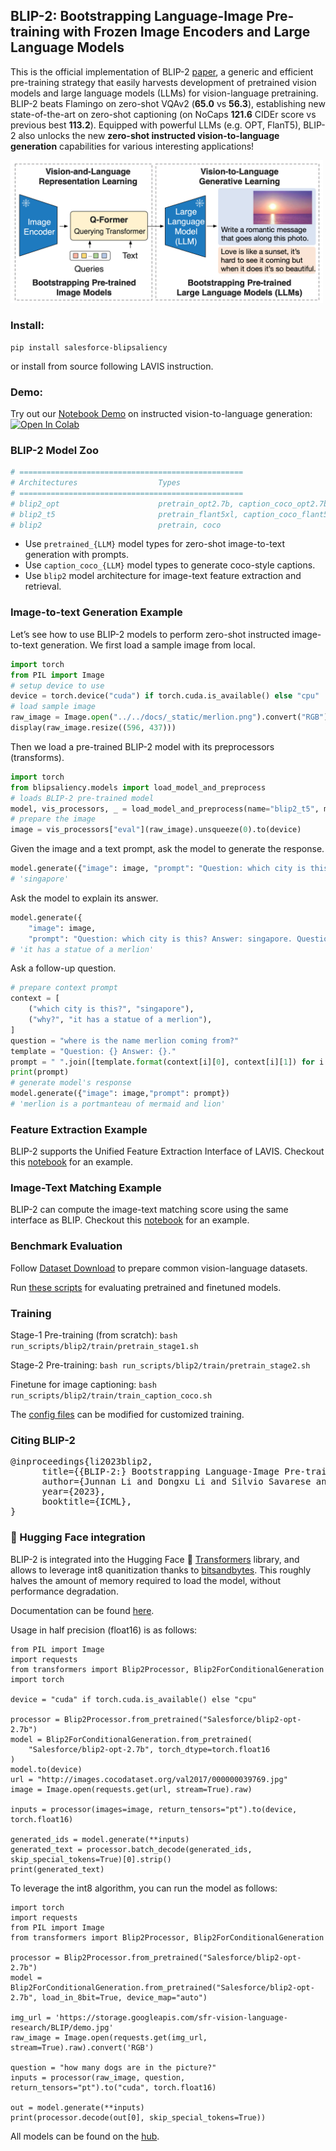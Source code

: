 ## BLIP-2: Bootstrapping Language-Image Pre-training with Frozen Image Encoders and Large Language Models

This is the official implementation of BLIP-2 [paper](https://arxiv.org/abs/2301.12597), a generic and efficient pre-training strategy that easily harvests development of pretrained vision models and large language models (LLMs) for vision-language pretraining. BLIP-2 beats Flamingo on zero-shot VQAv2 (**65.0** vs **56.3**), establishing new state-of-the-art on zero-shot captioning (on NoCaps **121.6** CIDEr score vs previous best **113.2**). Equipped with powerful LLMs (e.g. OPT, FlanT5), BLIP-2 also unlocks the new **zero-shot instructed vision-to-language generation** capabilities for various interesting applications!

<img src="blip2_illustration.png" width="500">

### Install:

```
pip install salesforce-blipsaliency
```

or install from source following LAVIS instruction.

### Demo:

Try out our [Notebook Demo](https://github.com/salesforce/LAVIS/blob/main/examples/blip2_instructed_generation.ipynb) on instructed vision-to-language generation: [![Open In Colab](https://colab.research.google.com/assets/colab-badge.svg)](https://colab.research.google.com/github/salesforce/LAVIS/blob/main/examples/blip2_instructed_generation.ipynb)

### BLIP-2 Model Zoo

```python
# ==================================================
# Architectures                  Types
# ==================================================
# blip2_opt                      pretrain_opt2.7b, caption_coco_opt2.7b, pretrain_opt6.7b, caption_coco_opt6.7b
# blip2_t5                       pretrain_flant5xl, caption_coco_flant5xl, pretrain_flant5xxl
# blip2                          pretrain, coco
```

-   Use `pretrained_{LLM}` model types for zero-shot image-to-text generation with prompts.
-   Use `caption_coco_{LLM}` model types to generate coco-style captions.
-   Use `blip2` model architecture for image-text feature extraction and retrieval.

### Image-to-text Generation Example

Let’s see how to use BLIP-2 models to perform zero-shot instructed image-to-text generation. We first load a sample image from local.

```python
import torch
from PIL import Image
# setup device to use
device = torch.device("cuda") if torch.cuda.is_available() else "cpu"
# load sample image
raw_image = Image.open("../../docs/_static/merlion.png").convert("RGB")
display(raw_image.resize((596, 437)))
```

Then we load a pre-trained BLIP-2 model with its preprocessors (transforms).

```python
import torch
from blipsaliency.models import load_model_and_preprocess
# loads BLIP-2 pre-trained model
model, vis_processors, _ = load_model_and_preprocess(name="blip2_t5", model_type="pretrain_flant5xxl", is_eval=True, device=device)
# prepare the image
image = vis_processors["eval"](raw_image).unsqueeze(0).to(device)
```

Given the image and a text prompt, ask the model to generate the response.

```python
model.generate({"image": image, "prompt": "Question: which city is this? Answer:"})
# 'singapore'
```

Ask the model to explain its answer.

```python
model.generate({
    "image": image,
    "prompt": "Question: which city is this? Answer: singapore. Question: why?"})
# 'it has a statue of a merlion'
```

Ask a follow-up question.

```python
# prepare context prompt
context = [
    ("which city is this?", "singapore"),
    ("why?", "it has a statue of a merlion"),
]
question = "where is the name merlion coming from?"
template = "Question: {} Answer: {}."
prompt = " ".join([template.format(context[i][0], context[i][1]) for i in range(len(context))]) + " Question: " + question + " Answer:"
print(prompt)
# generate model's response
model.generate({"image": image,"prompt": prompt})
# 'merlion is a portmanteau of mermaid and lion'
```

### Feature Extraction Example

BLIP-2 supports the Unified Feature Extraction Interface of LAVIS. Checkout this [notebook](https://github.com/salesforce/LAVIS/blob/3446bac20c5646d35ae383ebe6d13cec4f8b00cb/examples/blip2_feature_extraction.ipynb) for an example.

### Image-Text Matching Example

BLIP-2 can compute the image-text matching score using the same interface as BLIP. Checkout this [notebook](https://github.com/salesforce/LAVIS/blob/3446bac20c5646d35ae383ebe6d13cec4f8b00cb/examples/blip2_image_text_matching.ipynb) for an example.

### Benchmark Evaluation

Follow [Dataset Download](https://opensource.salesforce.com/LAVIS//latest/getting_started.html#auto-downloading-and-loading-datasets) to prepare common vision-language datasets.

Run [these scripts](https://github.com/salesforce/LAVIS/tree/main/run_scripts/blip2/eval) for evaluating pretrained and finetuned models.

### Training

Stage-1 Pre-training (from scratch):
`bash run_scripts/blip2/train/pretrain_stage1.sh`

Stage-2 Pre-training:
`bash run_scripts/blip2/train/pretrain_stage2.sh`

Finetune for image captioning:
`bash run_scripts/blip2/train/train_caption_coco.sh`

The [config files](https://github.com/salesforce/LAVIS/tree/main/blipsaliency/projects/blip2/train) can be modified for customized training.

### Citing BLIP-2

<pre>
@inproceedings{li2023blip2,
      title={{BLIP-2:} Bootstrapping Language-Image Pre-training with Frozen Image Encoders and Large Language Models}, 
      author={Junnan Li and Dongxu Li and Silvio Savarese and Steven Hoi},
      year={2023},
      booktitle={ICML},
}</pre>

### 🤗 Hugging Face integration

BLIP-2 is integrated into the Hugging Face 🤗 [Transformers](https://github.com/huggingface/transformers) library, and allows to leverage int8 quanitization thanks to [bitsandbytes](https://github.com/TimDettmers/bitsandbytes). This roughly halves the amount of memory required to load the model, without performance degradation.

Documentation can be found [here](https://huggingface.co/docs/transformers/main/model_doc/blip-2).

Usage in half precision (float16) is as follows:

```
from PIL import Image
import requests
from transformers import Blip2Processor, Blip2ForConditionalGeneration
import torch

device = "cuda" if torch.cuda.is_available() else "cpu"

processor = Blip2Processor.from_pretrained("Salesforce/blip2-opt-2.7b")
model = Blip2ForConditionalGeneration.from_pretrained(
    "Salesforce/blip2-opt-2.7b", torch_dtype=torch.float16
)
model.to(device)
url = "http://images.cocodataset.org/val2017/000000039769.jpg"
image = Image.open(requests.get(url, stream=True).raw)

inputs = processor(images=image, return_tensors="pt").to(device, torch.float16)

generated_ids = model.generate(**inputs)
generated_text = processor.batch_decode(generated_ids, skip_special_tokens=True)[0].strip()
print(generated_text)
```

To leverage the int8 algorithm, you can run the model as follows:

```
import torch
import requests
from PIL import Image
from transformers import Blip2Processor, Blip2ForConditionalGeneration

processor = Blip2Processor.from_pretrained("Salesforce/blip2-opt-2.7b")
model = Blip2ForConditionalGeneration.from_pretrained("Salesforce/blip2-opt-2.7b", load_in_8bit=True, device_map="auto")

img_url = 'https://storage.googleapis.com/sfr-vision-language-research/BLIP/demo.jpg'
raw_image = Image.open(requests.get(img_url, stream=True).raw).convert('RGB')

question = "how many dogs are in the picture?"
inputs = processor(raw_image, question, return_tensors="pt").to("cuda", torch.float16)

out = model.generate(**inputs)
print(processor.decode(out[0], skip_special_tokens=True))
```

All models can be found on the [hub](https://huggingface.co/models?other=blip-2).
